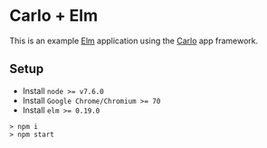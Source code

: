 # Carlo + Elm

This is an example [Elm](https://elm-lang.org/) application using
the [Carlo](https://github.com/GoogleChromeLabs/carlo) app framework.

## Setup

* Install `node >= v7.6.0`
* Install `Google Chrome/Chromium >= 70`
* Install `elm >= 0.19.0`

```
> npm i
> npm start
```
